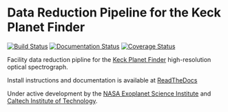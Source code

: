 # Data Reduction Pipeline for the Keck Planet Finder

[![Build Status](http://shrek.caltech.edu:4444/buildStatus/icon?job=KPF+CI)](http://shrek.caltech.edu:4444/job/KPF%20CI/)
[![Documentation Status](https://readthedocs.com/projects/california-planet-search-kpf-pipeline/badge/?version=latest&token=c97d33303c445e56bffba50b137c3cbcd39ed1fa5f6d356bb70a7fb9f064d517)](https://california-planet-search-kpf-pipeline.readthedocs-hosted.com/en/latest/?badge=latest)
[![Coverage Status](https://coveralls.io/repos/github/California-Planet-Search/KPF-Pipeline/badge.svg?branch=HEAD&t=yrAuJs)](https://coveralls.io/github/California-Planet-Search/KPF-Pipeline?branch=HEAD)

Facility data reduction pipline for the [Keck Planet Finder](https://exoplanets.caltech.edu/kpf/) high-resolution optical spectrograph.

Install instructions and documentation is available at [ReadTheDocs](https://california-planet-search-kpf-pipeline.readthedocs-hosted.com/en/latest)

Under active development by the [NASA Exoplanet Science Institute](https://nexsci.caltech.edu) and [Caltech Institute of Technology](https://www.caltech.edu).


